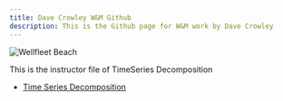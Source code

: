 ```yaml
---
title: Dave Crowley W&M Github
description: This is the Github page for W&M work by Dave Crowley
---
```


![Wellfleet Beach](/pics/WellfleetBeach.jpg)

This is the instructor file of TimeSeries Decomposition

- [Time Series Decomposition](/timeseries/index.md)
